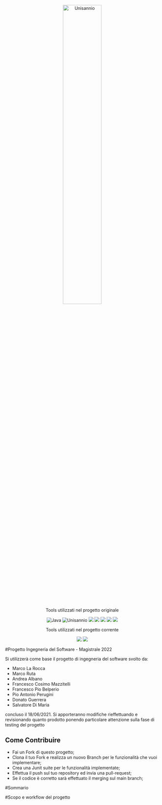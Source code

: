 <p align= "center">
<img src="https://www.unisannio.it/sites/default/files/emblema.png.pagespeed.ce.L9uvAVRynq.png" alt="Unisannio" width= 50%>
</p>
<p align="center">
    Tools utilizzati nel progetto originale
</p>
<p align="center">
    <img src="https://img.shields.io/badge/java-v11.0-blue" alt="Java">
    <img src="https://img.shields.io/badge/Unisannio-Ingegneria%20Del%20Software-blue" alt="Unisannio">
    <img src = "https://img.shields.io/badge/maven-v4.0-blue">
    <img src = "https://img.shields.io/badge/junit-v4.13-blue">
    <img src = "https://img.shields.io/badge/mongo--java--driver-v3.12.8-blue">
    <img src = "https://img.shields.io/badge/spring%20boot-v2.4.5-blue">
     <img src = "https://img.shields.io/badge/jersey-v3.0.2-blue">
</p>
<p align="center">
    Tools utilizzati nel progetto corrente
</p>
<p align="center">
    <img src = "https://img.shields.io/badge/Cucumber for java-v213.5744.125-green">
    <img src = "https://img.shields.io/badge/Selenium-v4.1.2-green">
</p>

#Progetto Ingegneria del Software - Magistrale 2022

Si utilizzerà come base il progetto di ingegneria del software svolto da:
- Marco La Rocca
- Marco Ruta
- Andrea Albano
- Francesco Cosimo Mazzitelli
- Francesco Pio Belperio
- Pio Antonio Perugini
- Donato Guerrera
- Salvatore Di Maria

concluso il 18/06/2021.
Si apporteranno modifiche rieffettuando e revisionando quanto prodotto ponendo particolare attenzione
sulla fase di testing del progetto

## Come Contribuire
- Fai un Fork di questo progetto;
- Clona il tuo Fork e realizza un nuovo Branch per le funzionalità che vuoi implementare;
- Crea una Junit suite per le funzionalità implementate;
- Effettua il push sul tuo repository ed invia una pull-request;
- Se il codice è corretto sarà effettuato il merging sul main branch;

#Sommario

#Scopo e workflow del progetto 

